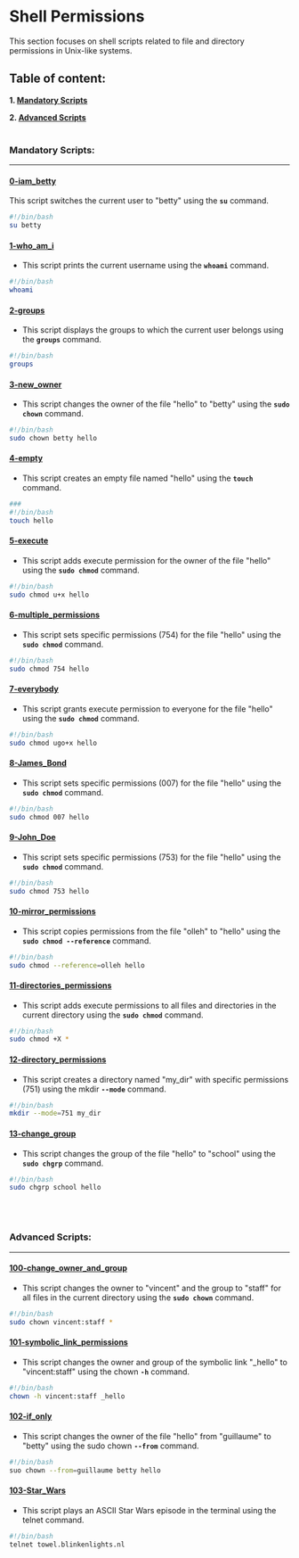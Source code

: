 # Shell Permissions

This section focuses on shell scripts related to file and directory permissions in Unix-like systems.

## Table of content:

**1. [Mandatory Scripts](#Mandatory-Scripts)**

**2. [Advanced Scripts](#Advanced-Scripts)**
<br>
<br>

### Mandatory Scripts:

<hr>

#### [0-iam_betty](0-iam_betty)

This script switches the current user to "betty" using the **`su`** command.

```bash
#!/bin/bash
su betty
```

#### [1-who_am_i](1-who_am_i)

- This script prints the current username using the **`whoami`** command.

```bash
#!/bin/bash
whoami
```

#### [2-groups](2-groups)

- This script displays the groups to which the current user belongs using the **`groups`** command.

```bash
#!/bin/bash
groups
```

#### [3-new_owner](3-new_owner)

- This script changes the owner of the file "hello" to "betty" using the **`sudo chown`** command.

```bash
#!/bin/bash
sudo chown betty hello
```

#### [4-empty](4-empty)

- This script creates an empty file named "hello" using the **`touch`** command.

```bash
###
#!/bin/bash
touch hello
```

#### [5-execute](5-execute)

- This script adds execute permission for the owner of the file "hello" using the **`sudo chmod`** command.

```bash
#!/bin/bash
sudo chmod u+x hello
```

#### [6-multiple_permissions](6-multiple_permissions)

- This script sets specific permissions (754) for the file "hello" using the **`sudo chmod`** command.

```bash
#!/bin/bash
sudo chmod 754 hello
```

#### [7-everybody](7-everybody)

- This script grants execute permission to everyone for the file "hello" using the **`sudo chmod`** command.

```bash
#!/bin/bash
sudo chmod ugo+x hello
```

#### [8-James_Bond](8-James_Bond)

- This script sets specific permissions (007) for the file "hello" using the **`sudo chmod`** command.

```bash
#!/bin/bash
sudo chmod 007 hello
```

#### [9-John_Doe](9-John_Doe)

- This script sets specific permissions (753) for the file "hello" using the **`sudo chmod`** command.

```bash
#!/bin/bash
sudo chmod 753 hello
```

#### [10-mirror_permissions](10-mirror_permissions)

- This script copies permissions from the file "olleh" to "hello" using the **`sudo chmod --reference`** command.

```bash
#!/bin/bash
sudo chmod --reference=olleh hello
```

#### [11-directories_permissions](11-directories_permissions)

- This script adds execute permissions to all files and directories in the current directory using the **`sudo chmod`** command.

```bash
#!/bin/bash
sudo chmod +X *
```

#### [12-directory_permissions](12-directory_permissions)

- This script creates a directory named "my_dir" with specific permissions (751) using the mkdir **`--mode`** command.

```bash
#!/bin/bash
mkdir --mode=751 my_dir
```

#### [13-change_group](13-change_group)

- This script changes the group of the file "hello" to "school" using the **`sudo chgrp`** command.

```bash
#!/bin/bash
sudo chgrp school hello
```

<br>
<br>

### Advanced Scripts:

<hr>

#### [100-change_owner_and_group](#100-change_owner_and_group)

- This script changes the owner to "vincent" and the group to "staff" for all files in the current directory using the **`sudo chown`** command.

```bash
#!/bin/bash
sudo chown vincent:staff *
```

#### [101-symbolic_link_permissions](101-symbolic_link_permissions)

- This script changes the owner and group of the symbolic link "\_hello" to "vincent:staff" using the chown **`-h`** command.

```bash
#!/bin/bash
chown -h vincent:staff _hello
```

#### [102-if_only](102-if_only)

- This script changes the owner of the file "hello" from "guillaume" to "betty" using the sudo chown **`--from`** command.

```bash
#!/bin/bash
suo chown --from=guillaume betty hello
```

#### [103-Star_Wars](103-Star_Wars)

- This script plays an ASCII Star Wars episode in the terminal using the telnet command.

```bash
#!/bin/bash
telnet towel.blinkenlights.nl
```
